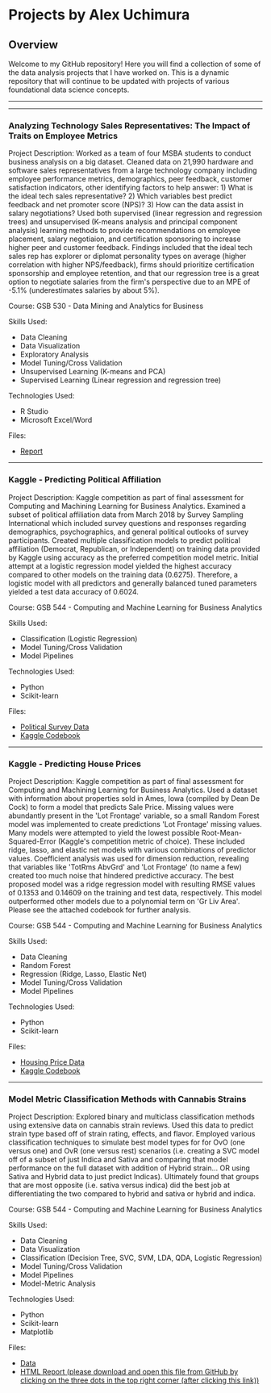 # Projects by Alex Uchimura

## Overview
Welcome to my GitHub repository! Here you will find a collection of some of the data analysis projects that I have worked on. This is a dynamic repository that will continue to be updated with projects of various foundational data science concepts. 
___
___
### Analyzing Technology Sales Representatives: The Impact of Traits on Employee Metrics
Project Description: Worked as a team of four MSBA students to conduct business analysis on a big dataset. Cleaned data on 21,990 hardware and software sales representatives from a large technology company including employee performance metrics, demographics, peer feedback, customer satisfaction indicators, other identifying factors to help answer: 1) What is the ideal tech sales representative? 2) Which variables best predict feedback and net promoter score (NPS)? 3) How can the data assist in salary negotiations? Used both supervised (linear regression and regression trees) and unsupervised (K-means analysis and principal component analysis) learning methods to provide recommendations on employee placement, salary negotiaion, and certification sponsoring to increase higher peer and customer feedback. Findings included that the ideal tech sales rep has explorer or diplomat personality types on average (higher correlation with higher NPS/feedback), firms should prioritize certification sponsorship and employee retention, and that our regression tree is a great option to negotiate salaries from the firm's perspective due to an MPE of -5.1% (underestimates salaries by about 5%). 

Course: GSB 530 - Data Mining and Analytics for Business

Skills Used:
- Data Cleaning
- Data Visualization
- Exploratory Analysis
- Model Tuning/Cross Validation
- Unsupervised Learning (K-means and PCA)
- Supervised Learning (Linear regression and regression tree)

Technologies Used:
- R Studio
- Microsoft Excel/Word

Files:
- [Report](Reports/Tech_Sales_Reps_Final_Report.pdf)

___

### Kaggle - Predicting Political Affiliation
Project Description: Kaggle competition as part of final assessment for Computing and Machining Learning for Business Analytics. Examined a subset of political affiliation data from March 2018 by Survey Sampling International which included survey questions and responses regarding demographics, psychographics, and general political outlooks of survey participants. Created multiple classification models to predict political affiliation (Democrat, Republican, or Independent) on training data provided by Kaggle using accuracy as the preferred competition model metric. Initial attempt at a logistic regression model yielded the highest accuracy compared to other models on the training data (0.6275). Therefore, a logistic model with all predictors and generally balanced tuned parameters yielded a test data accuracy of 0.6024.

Course: GSB 544 - Computing and Machine Learning for Business Analytics 

Skills Used:
- Classification (Logistic Regression)
- Model Tuning/Cross Validation
- Model Pipelines

Technologies Used:
- Python
- Scikit-learn

Files:
 - [Political Survey Data](Data/CAH-201803-train.csv)
 - [Kaggle Codebook](Codebooks/take_home_final.ipynb)

___

### Kaggle - Predicting House Prices
Project Description: Kaggle competition as part of final assessment for Computing and Machining Learning for Business Analytics. Used a dataset with information about properties sold in Ames, Iowa (compiled by Dean De Cock) to form a model that predicts Sale Price. Missing values were abundantly present in the 'Lot Frontage' variable, so a small Random Forest model was implemented to create predictions 'Lot Frontage' missing values. Many models were attempted to yield the lowest possible Root-Mean-Squared-Error (Kaggle's competition metric of choice). These included ridge, lasso, and elastic net models with various combinations of predictor values. Coefficient analysis was used for dimension reduction, revealing that variables like 'TotRms AbvGrd' and 'Lot Frontage' (to name a few) created too much noise that hindered predictive accuracy. The best proposed model was a ridge regression model with resulting RMSE values of 0.1353 and 0.14609 on the training and test data, respectively. This model outperformed other models due to a polynomial term on 'Gr Liv Area'. Please see the attached codebook for further analysis. 

Course: GSB 544 - Computing and Machine Learning for Business Analytics 

Skills Used:
- Data Cleaning
- Random Forest
- Regression (Ridge, Lasso, Elastic Net) 
- Model Tuning/Cross Validation
- Model Pipelines

Technologies Used:
- Python
- Scikit-learn

Files:
 - [Housing Price Data](Data/train_new.csv)
 - [Kaggle Codebook](Codebooks/take_home_final.ipynb)

___

### Model Metric Classification Methods with Cannabis Strains
Project Description: Explored binary and multiclass classification methods using extensive data on cannabis strain reviews. Used this data to predict strain type based off of strain rating, effects, and flavor. Employed various classification techniques to simulate best model types for for OvO (one versus one) and OvR (one versus rest) scenarios (i.e. creating a SVC model off of a subset of just Indica and Sativa and comparing that model performance on the full dataset with addition of Hybrid strain... OR using Sativa and Hybrid data to just predict Indicas). Ultimately found that groups that are most opposite (i.e. sativa versus indica) did the best job at differentiating the two compared to hybrid and sativa or hybrid and indica. 

Course: GSB 544 - Computing and Machine Learning for Business Analytics 

Skills Used:
- Data Cleaning
- Data Visualization
- Classification (Decision Tree, SVC, SVM, LDA, QDA, Logistic Regression)
- Model Tuning/Cross Validation
- Model Pipelines
- Model-Metric Analysis

Technologies Used:
- Python
- Scikit-learn
- Matplotlib 

Files:
 - [Data](Data/cannabis_full.csv)
 - [HTML Report (please download and open this file from GitHub by clicking on the three dots in the top right corner (after clicking this link))](Reports/Cannabis_Multiclass_Classification.html)
